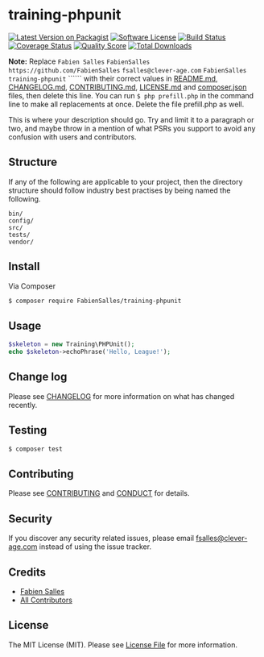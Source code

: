 # training-phpunit

[![Latest Version on Packagist][ico-version]][link-packagist]
[![Software License][ico-license]](LICENSE.md)
[![Build Status][ico-travis]][link-travis]
[![Coverage Status][ico-scrutinizer]][link-scrutinizer]
[![Quality Score][ico-code-quality]][link-code-quality]
[![Total Downloads][ico-downloads]][link-downloads]

**Note:** Replace ```Fabien Salles``` ```FabienSalles``` ```https://github.com/FabienSalles``` ```fsalles@clever-age.com``` ```FabienSalles``` ```training-phpunit``` `````` with their correct values in [README.md](README.md), [CHANGELOG.md](CHANGELOG.md), [CONTRIBUTING.md](CONTRIBUTING.md), [LICENSE.md](LICENSE.md) and [composer.json](composer.json) files, then delete this line. You can run `$ php prefill.php` in the command line to make all replacements at once. Delete the file prefill.php as well.

This is where your description should go. Try and limit it to a paragraph or two, and maybe throw in a mention of what
PSRs you support to avoid any confusion with users and contributors.

## Structure

If any of the following are applicable to your project, then the directory structure should follow industry best practises by being named the following.

```
bin/        
config/
src/
tests/
vendor/
```


## Install

Via Composer

``` bash
$ composer require FabienSalles/training-phpunit
```

## Usage

``` php
$skeleton = new Training\PHPUnit();
echo $skeleton->echoPhrase('Hello, League!');
```

## Change log

Please see [CHANGELOG](CHANGELOG.md) for more information on what has changed recently.

## Testing

``` bash
$ composer test
```

## Contributing

Please see [CONTRIBUTING](CONTRIBUTING.md) and [CONDUCT](CONDUCT.md) for details.

## Security

If you discover any security related issues, please email fsalles@clever-age.com instead of using the issue tracker.

## Credits

- [Fabien Salles][link-author]
- [All Contributors][link-contributors]

## License

The MIT License (MIT). Please see [License File](LICENSE.md) for more information.

[ico-version]: https://img.shields.io/packagist/v/FabienSalles/training-phpunit.svg?style=flat-square
[ico-license]: https://img.shields.io/badge/license-MIT-brightgreen.svg?style=flat-square
[ico-travis]: https://img.shields.io/travis/FabienSalles/training-phpunit/master.svg?style=flat-square
[ico-scrutinizer]: https://img.shields.io/scrutinizer/coverage/g/FabienSalles/training-phpunit.svg?style=flat-square
[ico-code-quality]: https://img.shields.io/scrutinizer/g/FabienSalles/training-phpunit.svg?style=flat-square
[ico-downloads]: https://img.shields.io/packagist/dt/FabienSalles/training-phpunit.svg?style=flat-square

[link-packagist]: https://packagist.org/packages/FabienSalles/training-phpunit
[link-travis]: https://travis-ci.org/FabienSalles/training-phpunit
[link-scrutinizer]: https://scrutinizer-ci.com/g/FabienSalles/training-phpunit/code-structure
[link-code-quality]: https://scrutinizer-ci.com/g/FabienSalles/training-phpunit
[link-downloads]: https://packagist.org/packages/FabienSalles/training-phpunit
[link-author]: https://github.com/FabienSalles
[link-contributors]: ../../contributors
